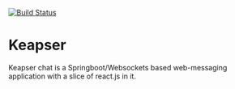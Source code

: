 [![Build Status](https://travis-ci.com/chrys-exaucet/keapser-chat.svg?branch=dev)](https://travis-ci.com/chrys-exaucet/keapser-chat)
# Keapser
Keapser chat is a Springboot/Websockets based web-messaging application with a slice of react.js in it.
